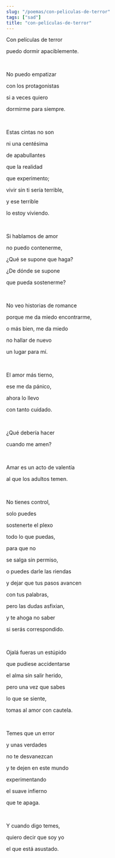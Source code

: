 ```yaml
---
slug: "/poemas/con-peliculas-de-terror"
tags: ["sad"]
title: "con-películas-de-terror"
---
```

Con películas de terror

puedo dormir apaciblemente.

&nbsp;

No puedo empatizar

con los protagonistas

si a veces quiero

dormirme para siempre.

&nbsp;

Estas cintas no son

ni una centésima

de apabullantes

que la realidad

que experimento;

vivir sin ti sería terrible,

y ese terrible

lo estoy viviendo.

&nbsp;

Si hablamos de amor

no puedo contenerme,

¿Qué se supone que haga?

¿De dónde se supone

que pueda sostenerme?

&nbsp;

No veo historias de romance

porque me da miedo encontrarme,

o más bien, me da miedo

no hallar de nuevo

un lugar para mí.

&nbsp;

El amor más tierno,

ese me da pánico,

ahora lo llevo

con tanto cuidado.

&nbsp;

¿Qué debería hacer

cuando me amen?

&nbsp;

Amar es un acto de valentía

al que los adultos temen.

&nbsp;

No tienes control,

solo puedes

sostenerte el plexo

todo lo que puedas,

para que no

se salga sin permiso,

o puedes darle las riendas

y dejar que tus pasos avancen

con tus palabras,

pero las dudas asfixian,

y te ahoga no saber

si serás correspondido.

&nbsp;

Ojalá fueras un estúpido

que pudiese accidentarse

el alma sin salir herido,

pero una vez que sabes

lo que se siente,

tomas al amor con cautela.

&nbsp;

Temes que un error

y unas verdades

no te desvanezcan

y te dejen en este mundo

experimentando

el suave infierno

que te apaga.

&nbsp;

Y cuando digo temes,

quiero decir que soy yo

el que está asustado.